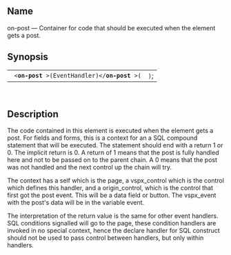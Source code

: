 <div>

<div>

</div>

<div>

## Name

on-post — Container for code that should be executed when the element
gets a post.

</div>

<div>

## Synopsis

<div>

|                                                         |      |
|---------------------------------------------------------|------|
| ` <`**`on-post`**` >(EventHandler)</`**`on-post`**` >(` | `)`; |

<div>

 

</div>

</div>

</div>

<div>

## Description

The code contained in this element is executed when the element gets a
post. For fields and forms, this is a context for an a SQL compound
statement that will be executed. The statement should end with a return
1 or 0. The implicit return is 0. A return of 1 means that the post is
fully handled here and not to be passed on to the parent chain. A 0
means that the post was not handled and the next control up the chain
will try.

The context has a self which is the page, a vspx_control which is the
control which defines this handler, and a origin_control, which is the
control that first got the post event. This will be a data field or
button. The vspx_event with the post's data will be in the variable
event.

The interpretation of the return value is the same for other event
handlers. SQL conditions signalled will go to the page, these condition
handlers are invoked in no special context, hence the declare handler
for SQL construct should not be used to pass control between handlers,
but only within handlers.

</div>

</div>
